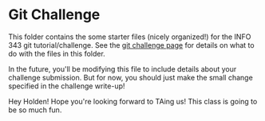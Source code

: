 # Git Challenge

This folder contains the some starter files (nicely organized!) for the INFO 343 git tutorial/challenge. See the [git challenge page](http://faculty.washington.edu/joelross/courses/info343/#/challenges/git) for details on what to do with the files in this folder.

In the future, you'll be modifying this file to include details about your challenge submission. But for now, you should just make the small change specified in the challenge write-up!

Hey Holden!  Hope you're looking forward to TAing us!  This class is going to be so much fun.
